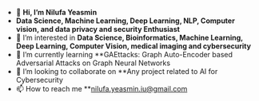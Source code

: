 - 👋 **Hi, I’m Nilufa Yeasmin** 
- **Data Science, Machine Learning, Deep Learning, NLP, Computer vision, and data privacy and security Enthusiast**
- 👀 I’m interested in **Data Science, Bioinformatics, Machine Learning, Deep Learning, Computer Vision, medical imaging and cybersecurity**
- 🌱 I’m currently learning **GAEttacks: Graph Auto-Encoder based Adversarial Attacks on Graph Neural Networks
- 💞️ I’m looking to collaborate on **Any project related to AI for Cybersecurity
- 📫 How to reach me **nilufa.yeasmin.iu@gmail.com




<!---
Nilufayeasmin299/Nilufayeasmin299 is a ✨ special ✨ repository because its `README.md` (this file) appears on your GitHub profile.
You can click the Preview link to take a look at your changes.
--->
